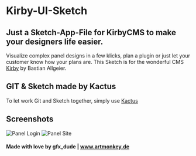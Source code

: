 # Kirby-UI-Sketch

## Just a Sketch-App-File for KirbyCMS to make your designers life easier.

Visualize complex panel designs in a few klicks, plan a plugin or just let your customer know how your plans are. 
This Sketch is for the wonderful CMS [Kirby](http://www.getkirby.com) by Bastian Allgeier.

## GIT & Sketch made by Kactus

To let work Git and Sketch together, simply use [Kactus](https://github.com/kactus-io/kactus)


## Screenshots

![Panel Login](https://artmonkey.de/github/Kirby-UI-Sketch/login.png?raw=true "Panel Login")
![Panel Site ](https://artmonkey.de/github/Kirby-UI-Sketch/panel_site.png?raw=true "Panel Site")

#### Made with love by gfx_dude | www.artmonkey.de